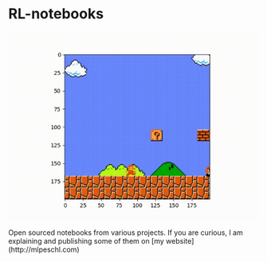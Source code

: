 # RL-notebooks

<p align="center">
  <img src="title.gif" alt="Title animation"/>
</p>
Open sourced notebooks from various projects. If you are curious, I am explaining and publishing some of them on [my website](http://mlpeschl.com)

